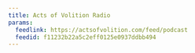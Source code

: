 ```yaml
---
title: Acts of Volition Radio
params:
  feedlink: https://actsofvolition.com/feed/podcast
  feedid: f11232b22a5c2eff0125e0937ddbb494
---
```

